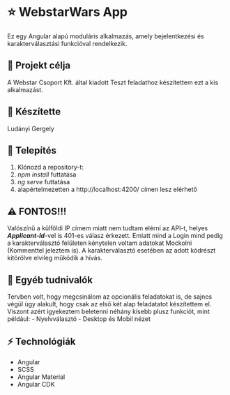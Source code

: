 # ⭐ WebstarWars App

Ez egy Angular alapú moduláris alkalmazás, amely bejelentkezési és karakterválasztási funkcióval rendelkezik.

## 📝 Projekt célja
A Webstar Csoport Kft. által kiadott Teszt feladathoz  készítettem ezt a kis alkalmazást.

## 🧑 Készítette
Ludányi Gergely

## 📌 Telepítés
1. Klónozd a repository-t:
2. <i>npm install</i> futtatása
3. <i>ng serve</i> futtatása
4. alapértelmezetten a http://localhost:4200/ címen lesz elérhető

## ⚠️ FONTOS!!!
Valószínű a külföldi IP címem miatt nem tudtam elérni az API-t, helyes <b><i>Applicant-Id</i></b>-vel is 401-es válasz érkezett.
Emiatt mind a Login mind pedig a karakterválasztó felületen kénytelen voltam adatokat Mockolni (Kommenttel jeleztem is).
A karakterválasztó esetében az adott kódrészt kitörölve elvileg működik a hívás.

## 📑 Egyéb tudnivalók
Tervben volt, hogy megcsinálom az opcionális feladatokat is, de sajnos végül úgy alakult, hogy csak az első két alap feladatatot készítettem el. 
Viszont azért igyekeztem beletenni néhány kisebb plusz funkciót, mint például:
    - Nyelvválasztó
    - Desktop és Mobil nézet

## ⚡ Technológiák
- Angular
- SCSS
- Angular Material
- Angular CDK
